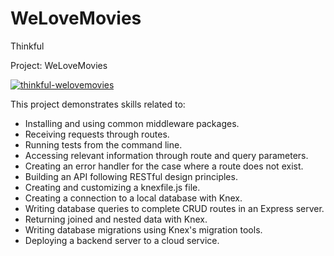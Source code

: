 # WeLoveMovies

Thinkful

Project: WeLoveMovies

<a href="https://ibb.co/v12H4Lx"><img src="https://i.ibb.co/BL8t2TV/thinkful-welovemovies.png" alt="thinkful-welovemovies" border="0"></a><br />


This project demonstrates skills related to:

- Installing and using common middleware packages.
- Receiving requests through routes.
- Running tests from the command line.
- Accessing relevant information through route and query parameters.
- Creating an error handler for the case where a route does not exist.
- Building an API following RESTful design principles.
- Creating and customizing a knexfile.js file.
- Creating a connection to a local database with Knex.
- Writing database queries to complete CRUD routes in an Express server.
- Returning joined and nested data with Knex.
- Writing database migrations using Knex's migration tools.
- Deploying a backend server to a cloud service. 
